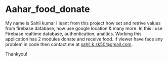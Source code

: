 # Aahar_food_donate
My name is Sahil kumar
I leant from this project how set and retrive values from firebase database, how use google location & many more.
In this i use Firebase realtime database, authentication, analtics.
Working this application has 2 modules donate and receive food.
if viewer have face any problem in code then contact me at sahil.k.sk50@gmail.com.



Thankyou!

